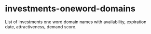 # investments-oneword-domains
List of investments one word domain names with availability, expiration date, attractiveness, demand score.
